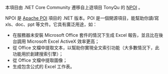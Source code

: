 本項目由 .NET Core Community 遷移自上遊項目 TonyQu 的 [NPOI](https://github.com/tonyqus/npoi) 。

NPOI 是 [Apache POI](https://github.com/poi) 項目的 .NET 版本。POI 是一個開源項目，能幫助你讀/寫 xls、doc、ppt 等文件。它具有廣泛用途，如：

* 在服務器未安裝 Microsoft Office 套件的情況下生成 Excel 報告，並且比在後台調用 Microsoft Excel ActiveX 效率更高；
* 從 Office 文檔中提取文本，以幫助你實現全文索引功能（大多數情況下，此功能用於創建搜索引擎）；
* 從 Office 文檔中提取圖像；
* 生成包含公式的 Excel 工作表。